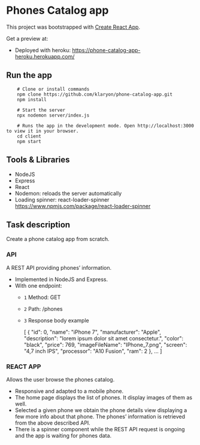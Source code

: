 # Phones Catalog app

This project was bootstrapped with [Create React App](https://github.com/facebook/create-react-app).

Get a preview at:
* Deployed with heroku: https://phone-catalog-app-heroku.herokuapp.com/

## Run the app

```shell
    # Clone or install commands
    npm clone https://github.com/klaryon/phone-catalog-app.git
    npm install
    
    # Start the server
    npx nodemon server/index.js
    
    # Runs the app in the development mode. Open http://localhost:3000 to view it in your browser.
    cd client
    npm start
```

## Tools & Libraries
* NodeJS
* Express
* React
* Nodemon: reloads the server automatically
* Loading spinner: react-loader-spinner https://www.npmjs.com/package/react-loader-spinner      

## Task description
Create a phone catalog app from scratch.

### API
A REST API providing phones’ information.

* Implemented in NodeJS and Express.
* With one endpoint:
  * `1` Method: GET
  * `2` Path: /phones
  * `3` Response body example

      [
      {
      "id": 0,
      "name": "iPhone 7",
      "manufacturer": "Apple",
      "description": "lorem ipsum dolor sit amet consectetur.",
      "color": "black",
      "price": 769,
      "imageFileName": "IPhone_7.png",
      "screen": "4,7 inch IPS",
      "processor": "A10 Fusion",
      "ram": 2
      },
      …
      ]
### REACT APP
Allows the user browse the phones catalog.

* Responsive and adapted to a mobile phone.
* The home page displays the list of phones. It display
images of them as well.
* Selected a given phone we obtain the phone details
view displaying a few more info about that phone.
The phones’ information is retrieved from the above described
API.
* There is a spinner component while the REST API
request is ongoing and the app is waiting for phones data.

  

